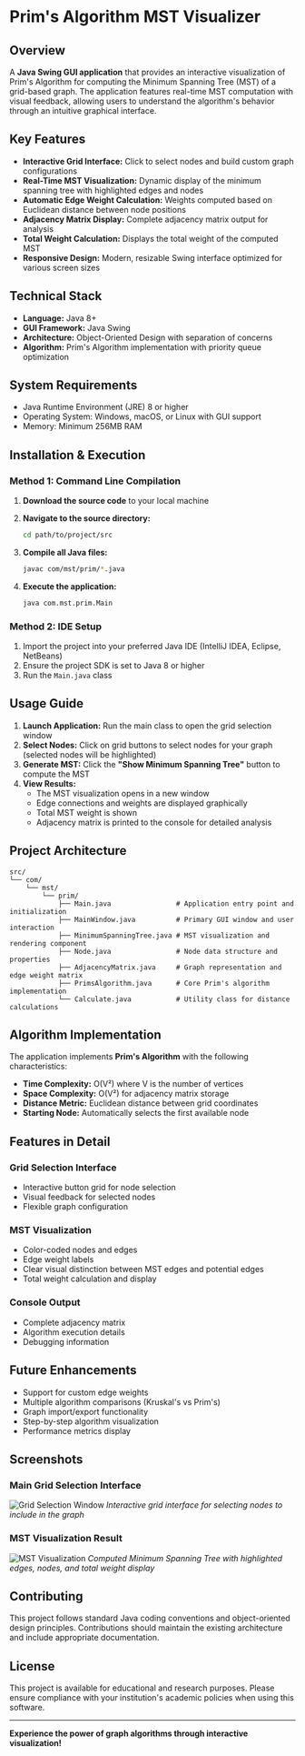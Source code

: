 # Prim's Algorithm MST Visualizer

## Overview

A **Java Swing GUI application** that provides an interactive visualization of Prim's Algorithm for computing the Minimum Spanning Tree (MST) of a grid-based graph. The application features real-time MST computation with visual feedback, allowing users to understand the algorithm's behavior through an intuitive graphical interface.

## Key Features

- **Interactive Grid Interface:** Click to select nodes and build custom graph configurations
- **Real-Time MST Visualization:** Dynamic display of the minimum spanning tree with highlighted edges and nodes
- **Automatic Edge Weight Calculation:** Weights computed based on Euclidean distance between node positions
- **Adjacency Matrix Display:** Complete adjacency matrix output for analysis
- **Total Weight Calculation:** Displays the total weight of the computed MST
- **Responsive Design:** Modern, resizable Swing interface optimized for various screen sizes

## Technical Stack

- **Language:** Java 8+
- **GUI Framework:** Java Swing
- **Architecture:** Object-Oriented Design with separation of concerns
- **Algorithm:** Prim's Algorithm implementation with priority queue optimization

## System Requirements

- Java Runtime Environment (JRE) 8 or higher
- Operating System: Windows, macOS, or Linux with GUI support
- Memory: Minimum 256MB RAM

## Installation & Execution

### Method 1: Command Line Compilation

1. **Download the source code** to your local machine

2. **Navigate to the source directory:**
   ```bash
   cd path/to/project/src
   ```

3. **Compile all Java files:**
   ```bash
   javac com/mst/prim/*.java
   ```

4. **Execute the application:**
   ```bash
   java com.mst.prim.Main
   ```

### Method 2: IDE Setup

1. Import the project into your preferred Java IDE (IntelliJ IDEA, Eclipse, NetBeans)
2. Ensure the project SDK is set to Java 8 or higher
3. Run the `Main.java` class

## Usage Guide

1. **Launch Application:** Run the main class to open the grid selection window
2. **Select Nodes:** Click on grid buttons to select nodes for your graph (selected nodes will be highlighted)
3. **Generate MST:** Click the **"Show Minimum Spanning Tree"** button to compute the MST
4. **View Results:** 
   - The MST visualization opens in a new window
   - Edge connections and weights are displayed graphically
   - Total MST weight is shown
   - Adjacency matrix is printed to the console for detailed analysis

## Project Architecture

```
src/
└── com/
    └── mst/
        └── prim/
            ├── Main.java                # Application entry point and initialization
            ├── MainWindow.java          # Primary GUI window and user interaction
            ├── MinimumSpanningTree.java # MST visualization and rendering component
            ├── Node.java                # Node data structure and properties
            ├── AdjacencyMatrix.java     # Graph representation and edge weight matrix
            ├── PrimsAlgorithm.java      # Core Prim's algorithm implementation
            └── Calculate.java           # Utility class for distance calculations
```

## Algorithm Implementation

The application implements **Prim's Algorithm** with the following characteristics:
- **Time Complexity:** O(V²) where V is the number of vertices
- **Space Complexity:** O(V²) for adjacency matrix storage
- **Distance Metric:** Euclidean distance between grid coordinates
- **Starting Node:** Automatically selects the first available node

## Features in Detail

### Grid Selection Interface
- Interactive button grid for node selection
- Visual feedback for selected nodes
- Flexible graph configuration

### MST Visualization
- Color-coded nodes and edges
- Edge weight labels
- Clear visual distinction between MST edges and potential edges
- Total weight calculation and display

### Console Output
- Complete adjacency matrix
- Algorithm execution details
- Debugging information

## Future Enhancements

- Support for custom edge weights
- Multiple algorithm comparisons (Kruskal's vs Prim's)
- Graph import/export functionality
- Step-by-step algorithm visualization
- Performance metrics display

## Screenshots

### Main Grid Selection Interface
![Grid Selection Window](https://github.com/user-attachments/assets/dc978403-235f-449d-947c-a654fa62c7bb)
*Interactive grid interface for selecting nodes to include in the graph*

### MST Visualization Result
![MST Visualization](https://github.com/user-attachments/assets/da2be038-166b-48f0-8ca1-67c7fcf6f53d)
*Computed Minimum Spanning Tree with highlighted edges, nodes, and total weight display*

## Contributing

This project follows standard Java coding conventions and object-oriented design principles. Contributions should maintain the existing architecture and include appropriate documentation.

## License

This project is available for educational and research purposes. Please ensure compliance with your institution's academic policies when using this software.

---

**Experience the power of graph algorithms through interactive visualization!**
